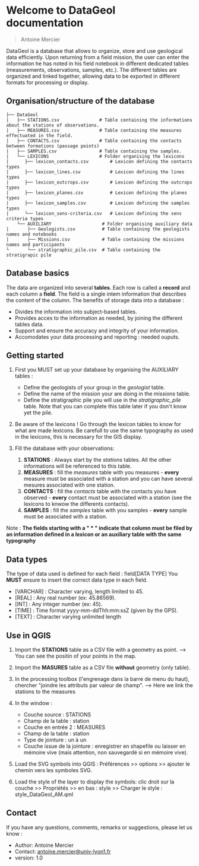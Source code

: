 Welcome to DataGeol documentation
================================
> Antoine Mercier 

DataGeol is a database that allows to organize, store and use geological data efficiently. Upon returning from a field mission, the user can enter the information he has noted in his field notebook in different dedicated tables (measurements, observations, samples, etc.). The different tables are organized and linked together, allowing data to be exported in different formats for processing or display.

Organisation/structure of the database
--------------------------------------

```
├── DataGeol
|   ├── STATIONS.csv               # Table containing the informations about the stations of observations.
|   ├── MEASURES.csv               # Table containing the measures effectuated in the field.
|   ├── CONTACTS.csv         	   # Table containing the contacts between formations (passage points)
|   ├── SAMPLES.csv         	   # Table containing the samples.
|   └── LEXICONS                   # Folder organising the lexicons
|      ├── lexicon_contacts.csv        # Lexicon defining the contacts types
|      ├── lexicon_lines.csv           # Lexicon defining the lines types
|      ├── lexicon_outcrops.csv        # Lexicon defining the outcrops types
|      ├── lexicon_planes.csv          # Lexicon defining the planes types
|      ├── lexicon_samples.csv         # Lexicon defining the samples types
|      └── lexicon_sens-criteria.csv   # Lexicon defining the sens criteria types
	└── AUXILIARY            		# Folder organising auxiliary data
|   	├── Geologists.csv          # Table containing the geologists names and notebooks
|   	├── Missions.csv            # Table containing the missions names and participants
└   	└── stratigraphic_pile.csv  # Table containing the stratigrapic pile
```

Database basics
----------------

The data are organized into several **tables**. Each row is called a **record** and each column a **field**. The field is a single intem information that describes the content of the column.
The benefits of storage data into a database : 

* Divides the information into subject-based tables. 
* Provides acces to the information as needed, by joining the different tables data. 
* Support and ensure the accuracy and integrity of your information.
* Accomodates your data processing and reporting : needed ouputs. 

Getting started
---------------

1. First you MUST set up your database by organising the AUXILIARY tables : 
	- Define the geologists of your group in the *geologist* table.
	- Define the name of the mission your are doing in the *missions* table.
	- Define the stratigraphic pile you will use in the *stratigraphic_pile* table. Note that you can complete this table later if you don't know yet the pile. 

2. Be aware of the lexicons ! Go through the lexicon tables to know for what are made lexicons. Be carefull to use the same typography as used in the lexicons, this is necessary for the GIS display. 

3. Fill the database with your observations: 
	1. **STATIONS** : Always start by the *stations* tables. All the other informations will be referenced to this table.
	2. **MEASURES** : fill the *measures* table with you measures - **every** measure must be associated with a station and you can have several mesures associated with one station.  
	3. **CONTACTS** : fill the *contacts* table with the contacts you have observed - **every** contact must be associated with a station (see the lexicons to knwow the differents contacts).
	4. **SAMPLES** : fill the *samples* table with you samples - **every** sample must be associated with a station. 

Note : **The fields starting with a " * " indicate that column must be filed by an information defined in a lexicon or an auxiliary table with the same typography**

Data types
---------

The type of data used is defined for each field : field[DATA TYPE]
You **MUST** ensure to insert the correct data type in each field.

- [VARCHAR] : Character varying, length limited to 45.
- [REAL] : Any real number (ex: 45.86569).
- [INT] : Any integer number (ex: 45).
- [TIME] : Time format yyyy-mm-ddThh:mm:ssZ (given by the GPS).
- [TEXT] : Character varying unlimited length

Use in QGIS
-----------

1. Import the **STATIONS** table as a CSV file with a geometry as point. 
	--> You can see the positin of your points in the map. 
2. Import the **MASURES** table as a CSV file **without** geometry (only table).
3. In the processing toolbox (l'engrenage dans la barre de menu du haut), chercher "joindre les attributs par valeur de champ". 
	--> Here we link the stations to the measures
4. In the window : 
	- Couche source : STATIONS
	- Champ de la table : station
	- Couche en entrée 2 : MEASURES
	- Champ de la table : station
	- Type de jointure : un à un 
	- Couche issue de la jointure : enregistrer en shapefile ou laisser en mémoire vive (mais attention, non sauvegardé si en mémoire vive).

5. Load the SVG symbols into QGIS : Préférences >> options >> ajouter le chemin vers les symboles SVG.
6. Load the style of the layer to display the symbols: clic droit sur la couche >> Propriétés >> en bas : style >> Charger le style : style_DataGeol_AM.qml

Contact
----------

If you have any questions, comments,  remarks or suggestions, please let us know : 

- Author:	Antoine Mercier
- Contact:	antoine.mercier@univ-lyon1.fr
- version:	1.0

